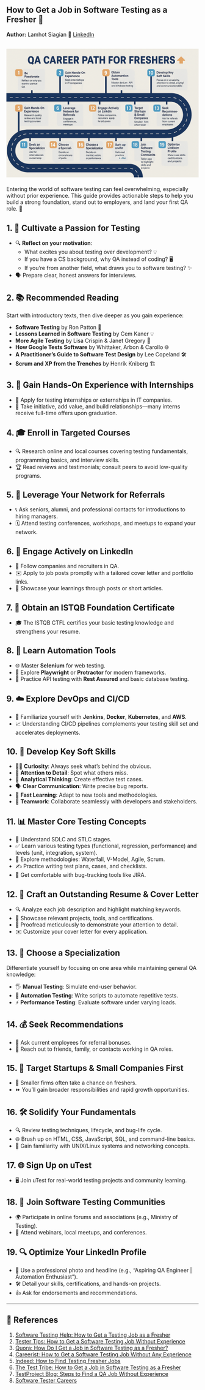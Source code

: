 ## How to Get a Job in Software Testing as a Fresher 🚀
**Author:** Lamhot Siagian 🔗 [LinkedIn](https://www.linkedin.com/in/lamhotsiagian)

![Fresh Graduate](images/image3.png)
---

Entering the world of software testing can feel overwhelming, especially without prior experience. This guide provides actionable steps to help you build a strong foundation, stand out to employers, and land your first QA role. 💼

## 1. 🎯 Cultivate a Passion for Testing
- 🔍 **Reflect on your motivation**:
    - What excites you about testing over development? 💡
    - If you have a CS background, why QA instead of coding? 🖥️
    - If you’re from another field, what draws you to software testing? ✨
- 🗣️ Prepare clear, honest answers for interviews.

## 2. 📚 Recommended Reading
Start with introductory texts, then dive deeper as you gain experience:
- **Software Testing** by Ron Patton 📖
- **Lessons Learned in Software Testing** by Cem Kaner 💡
- **More Agile Testing** by Lisa Crispin & Janet Gregory 🔄
- **How Google Tests Software** by Whittaker, Arbon & Carollo 🌐
- **A Practitioner’s Guide to Software Test Design** by Lee Copeland 🛠️
- **Scrum and XP from the Trenches** by Henrik Kniberg 🏗️

## 3. 🔧 Gain Hands-On Experience with Internships
- 🚀 Apply for testing internships or externships in IT companies.
- 🤝 Take initiative, add value, and build relationships—many interns receive full-time offers upon graduation.

## 4. 🎓 Enroll in Targeted Courses
- 🔍 Research online and local courses covering testing fundamentals, programming basics, and interview skills.
- 🏆 Read reviews and testimonials; consult peers to avoid low-quality programs.

## 5. 🤝 Leverage Your Network for Referrals
- 📞 Ask seniors, alumni, and professional contacts for introductions to hiring managers.
- 🗓️ Attend testing conferences, workshops, and meetups to expand your network.

## 6. 💬 Engage Actively on LinkedIn
- 👥 Follow companies and recruiters in QA.
- ✉️ Apply to job posts promptly with a tailored cover letter and portfolio links.
- 📝 Showcase your learnings through posts or short articles.

## 7. 🏅 Obtain an ISTQB Foundation Certificate
- 🎓 The ISTQB CTFL certifies your basic testing knowledge and strengthens your resume.

## 8. 🤖 Learn Automation Tools
- 🌐 Master **Selenium** for web testing.
- 🚀 Explore **Playwright** or **Protractor** for modern frameworks.
- 🔌 Practice API testing with **Rest Assured** and basic database testing.

## 9. ☁️ Explore DevOps and CI/CD
- 🔄 Familiarize yourself with **Jenkins**, **Docker**, **Kubernetes**, and **AWS**.
- 📈 Understanding CI/CD pipelines complements your testing skill set and accelerates deployments.

## 10. 🧠 Develop Key Soft Skills
- 🕵️‍♀️ **Curiosity**: Always seek what’s behind the obvious.
- 🎯 **Attention to Detail**: Spot what others miss.
- 🧮 **Analytical Thinking**: Create effective test cases.
- 🗣️ **Clear Communication**: Write precise bug reports.
- 🚀 **Fast Learning**: Adapt to new tools and methodologies.
- 🤝 **Teamwork**: Collaborate seamlessly with developers and stakeholders.

## 11. 📊 Master Core Testing Concepts
- 🔄 Understand SDLC and STLC stages.
- ✅ Learn various testing types (functional, regression, performance) and levels (unit, integration, system).
- 📜 Explore methodologies: Waterfall, V-Model, Agile, Scrum.
- ✍️ Practice writing test plans, cases, and checklists.
- 🐞 Get comfortable with bug-tracking tools like JIRA.

## 12. 📝 Craft an Outstanding Resume & Cover Letter
- 🔍 Analyze each job description and highlight matching keywords.
- 💼 Showcase relevant projects, tools, and certifications.
- 🧐 Proofread meticulously to demonstrate your attention to detail.
- ✉️ Customize your cover letter for every application.

## 13. 🌟 Choose a Specialization
Differentiate yourself by focusing on one area while maintaining general QA knowledge:
- 🖐️ **Manual Testing**: Simulate end-user behavior.
- 🤖 **Automation Testing**: Write scripts to automate repetitive tests.
- ⚡ **Performance Testing**: Evaluate software under varying loads.

## 14. 💰 Seek Recommendations
- 🎁 Ask current employees for referral bonuses.
- 📱 Reach out to friends, family, or contacts working in QA roles.

## 15. 🚀 Target Startups & Small Companies First
- 🏢 Smaller firms often take a chance on freshers.
- ⏩ You’ll gain broader responsibilities and rapid growth opportunities.

## 16. 🛠️ Solidify Your Fundamentals
- 🔍 Review testing techniques, lifecycle, and bug-life cycle.
- 🌐 Brush up on HTML, CSS, JavaScript, SQL, and command-line basics.
- 🐧 Gain familiarity with UNIX/Linux systems and networking concepts.

## 17. 🌐 Sign Up on uTest
- 🖥️ Join uTest for real-world testing projects and community learning.

## 18. 💬 Join Software Testing Communities
- 🌍 Participate in online forums and associations (e.g., Ministry of Testing).
- 📢 Attend webinars, local meetups, and conferences.

## 19. 🔍 Optimize Your LinkedIn Profile
- 📸 Use a professional photo and headline (e.g., “Aspiring QA Engineer | Automation Enthusiast”).
- 🛠️ Detail your skills, certifications, and hands-on projects.
- 👍 Ask for endorsements and recommendations.

---

## 📖 References
1. [Software Testing Help: How to Get a Testing Job as a Fresher](https://www.softwaretestinghelp.com/how-to-get-a-software-testing-job-as-a-fresher/)
2. [Tester Tips: How to Get a Software Testing Job Without Experience](https://testertips.com/how-to-get-software-testing-job-without-experience/)
3. [Quora: How Do I Get a Job in Software Testing as a Fresher?](https://www.quora.com/How-do-I-get-job-in-software-testing-as-a-fresher)
4. [Careerist: How to Get a Software Testing Job Without Any Experience](https://www.careerist.com/insights/how-to-get-a-software-testing-job-without-any-testing-experience/)
5. [Indeed: How to Find Testing Fresher Jobs](https://www.indeed.com/career-advice/finding-a-job/how-to-get-testing-fresher-jobs)
6. [The Test Tribe: How to Get a Job in Software Testing as a Fresher](https://www.thetesttribe.com/how-to-get-a-software-testing-job-as-a-fresher/)
7. [TestProject Blog: Steps to Find a QA Job Without Experience](https://blog.testproject.io/2021/01/25/steps-to-find-a-job-in-qa-with-no-experience/)
8. [Software Tester Careers](https://softwaretester.careers/how-to-get-a-software-testing-job-as-a-fresher/)  
